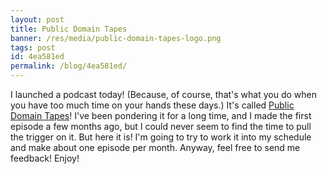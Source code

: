 ```yaml
---
layout: post
title: Public Domain Tapes
banner: /res/media/public-domain-tapes-logo.png
tags: post
id: 4ea581ed
permalink: /blog/4ea581ed/
---
```


I launched a podcast today! (Because, of course, that's what you do when you have too much time on your hands these days.) It's called [Public Domain Tapes](https://publicdomaintapes.com/)! I've been pondering it for a long time, and I made the first episode a few months ago, but I could never seem to find the time to pull the trigger on it. But here it is! I'm going to try to work it into my schedule and make about one episode per month. Anyway, feel free to send me feedback! Enjoy!
